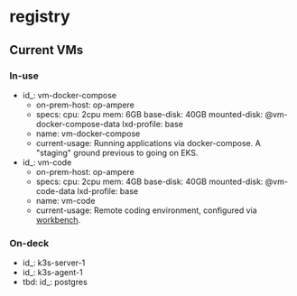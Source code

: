 # registry

## Current VMs

### In-use

- id_: vm-docker-compose
    - on-prem-host: op-ampere
    - specs:
        cpu: 2cpu
        mem: 6GB
        base-disk: 40GB
        mounted-disk: @vm-docker-compose-data
        lxd-profile: base
    - name: vm-docker-compose
    - current-usage: Running applications via docker-compose. A "staging"
      ground previous to going on EKS.
- id_: vm-code
    - on-prem-host: op-ampere
    - specs:
        cpu: 2cpu
        mem: 4GB
        base-disk: 40GB
        mounted-disk: @vm-code-data
        lxd-profile: base
    - name: vm-code
    - current-usage: Remote coding environment, configured via
      [workbench](https://github.com/mattjmcnaughton/workbench).

### On-deck

- id_: k3s-server-1
- id_: k3s-agent-1
- tbd: id_: postgres
